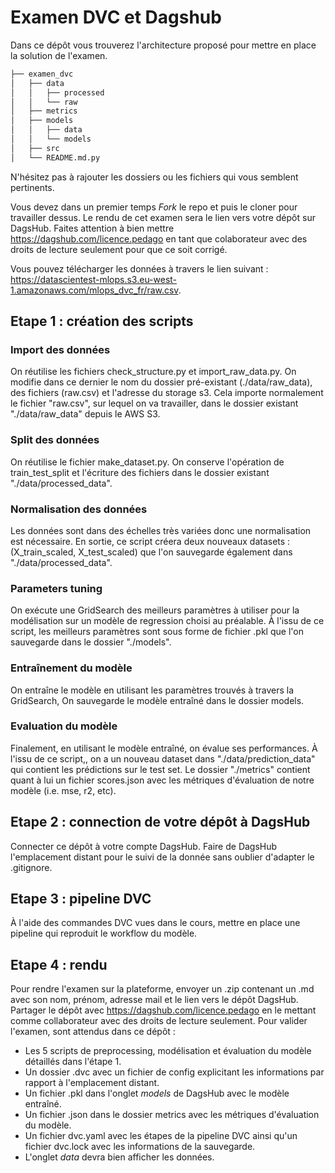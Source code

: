 # Examen DVC et Dagshub
Dans ce dépôt vous trouverez l'architecture proposé pour mettre en place la solution de l'examen. 

```bash       
├── examen_dvc          
│   ├── data       
│   │   ├── processed      
│   │   └── raw       
│   ├── metrics       
│   ├── models      
│   │   ├── data      
│   │   └── models        
│   ├── src       
│   └── README.md.py       
```
N'hésitez pas à rajouter les dossiers ou les fichiers qui vous semblent pertinents.

Vous devez dans un premier temps *Fork* le repo et puis le cloner pour travailler dessus. Le rendu de cet examen sera le lien vers votre dépôt sur DagsHub. Faites attention à bien mettre https://dagshub.com/licence.pedago en tant que colaborateur avec des droits de lecture seulement pour que ce soit corrigé.

Vous pouvez télécharger les données à travers le lien suivant : https://datascientest-mlops.s3.eu-west-1.amazonaws.com/mlops_dvc_fr/raw.csv.


## Etape 1 : création des scripts

### Import des données 
On réutilise les fichiers check_structure.py et import_raw_data.py. 
On modifie dans ce dernier le nom du dossier pré-existant (./data/raw_data), des fichiers (raw.csv) et l'adresse du storage s3.
Cela importe normalement le fichier "raw.csv", sur lequel on va travailler, dans le dossier existant "./data/raw_data" depuis le AWS S3.

### Split des données
On réutilise le fichier make_dataset.py. 
On conserve l'opération de train_test_split et l'écriture des fichiers dans le dossier existant "./data/processed_data".

### Normalisation des données 
Les données sont dans des échelles très variées donc une normalisation est nécessaire. 
En sortie, ce script créera deux nouveaux datasets : (X_train_scaled, X_test_scaled) que l'on sauvegarde également dans "./data/processed_data".

### Parameters tuning
On exécute une GridSearch des meilleurs paramètres à utiliser pour la modélisation sur un modèle de regression choisi au préalable. 
À l'issu de ce script, les meilleurs paramètres sont sous forme de fichier .pkl que l'on sauvegarde dans le dossier "./models".

### Entraînement du modèle
On entraîne le modèle en utilisant les paramètres trouvés à travers la GridSearch, 
On sauvegarde le modèle entraîné dans le dossier models.

### Evaluation du modèle 
Finalement, en utilisant le modèle entraîné,  on évalue ses performances.
À l'issu de ce script,, on a un nouveau dataset dans "./data/prediction_data" qui contient les prédictions sur le test set.
Le dossier "./metrics" contient quant à lui un fichier scores.json avec les métriques d'évaluation de notre modèle (i.e. mse, r2, etc).

## Etape 2 : connection de votre dépôt à DagsHub
Connecter ce dépôt à votre compte DagsHub. 
Faire de DagsHub l'emplacement distant pour le suivi de la donnée sans oublier d'adapter le .gitignore.

## Etape 3 : pipeline DVC
À l'aide des commandes DVC vues dans le cours, mettre en place une pipeline qui reproduit le workflow du modèle. 

## Etape 4 : rendu
Pour rendre l'examen sur la plateforme, envoyer un .zip contenant un .md avec son nom, prénom, adresse mail et le lien vers le dépôt DagsHub. 
Partager le dépôt avec https://dagshub.com/licence.pedago en le mettant comme collaborateur avec des droits de lecture seulement. 
Pour valider l'examen, sont attendus dans ce dépôt :
- Les 5 scripts de preprocessing, modélisation et évaluation du modèle détaillés dans l'étape 1.
- Un dossier .dvc avec un fichier de config explicitant les informations par rapport à l'emplacement distant.
- Un fichier .pkl dans l'onglet _models_ de DagsHub avec le modèle entraîné.
- Un fichier .json dans le dossier metrics avec les métriques d'évaluation du modèle.
- Un fichier dvc.yaml avec les étapes de la pipeline DVC ainsi qu'un fichier dvc.lock avec les informations de la sauvegarde.
- L'onglet _data_ devra bien afficher les données.
